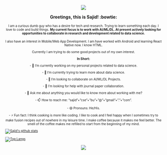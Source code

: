 <p align='center'>
    <p align='center'>
        <p align='center'>
            <img src="https://media.giphy.com/media/sZi7SzKirqV57R7HHJ/giphy.gif">
        </p>
    </p>
</p>
<p align='center'>
    <b>Greetings, this is Sajid! :bowtie: </b>
</p>
<p align='center'>
    <font size="1">
        I am a curious dumb guy who has a desire for tech and research. Trying to learn something each day. I love to code and build things. 
        <b>My current focus is to work with AI/ML/DL. At present actively looking for opportunities to collaborate in research and development related to data science. </b>
    <font size="1">
</p>
<p align='center'>
    I also have an interest in Mobile/Web App Development. I am have worked with Android and learning React Native now. I know HTML.
</p>
<p align='center'>
    Currently I am trying to do some good projects out of my own interest.
</p>
<p align='center'>
    <b>In Short:</b>
</p>

<p align='center'>- 🔭 I’m currently working on my personal projects related to data science. </p>
<p align='center'>- 🌱 I’m currently trying to learn more about data science. </p>
<p align='center'>- 👯 I’m looking to collaborate on AI/ML/DL Projects. </p>
<p align='center'>- 🤔 I’m looking for help with journal paper collaboration. </p>
<p align='center'>- 💬 Ask me about anything you would like to know more about working with me? </p>
<p align='center'>- 📫 How to reach me: “sajid”+”cse”+”bu”+”@”+”gmail”+”.”+”com”. </p>
<p align='center'>- 😄 Pronouns: He/His. </p>
<p align='center'>- ⚡ Fun fact: I think cooking is more like coding. I like to cook and I feel happy when I sometimes try to make fusion recipes out of nowhere in my leisure time. I make coffee because it makes me feel better. The smell of the coffee makes me refilled to start from the beginning of my mind. </p> 


[![Sajid's github stats](https://github-readme-stats.vercel.app/api?username=idocodetobuild&show_icons=true&count_private=true&hide=prs,issues,contribs&theme=highcontrast)](https://github.com/idocodetobuild/github-readme-stats)


[![Top Langs](https://github-readme-stats.vercel.app/api/top-langs/?username=idocodetobuild&langs_count=10&layout=compact&theme=highcontrast)](https://github.com/idocodetobuild/github-readme-stats)


<p align='center'>
    <p align='center'>
        <p align='center'>
            <img src="https://media.giphy.com/media/OasSW8GLzw8Fb6R8hv/giphy.gif">
        </p>
    </p>
</p>


<!--
![](https://komarev.com/ghpvc/?username=neucro&color=070c2e&style=plastic&label=I+am+watching+you!+Sajid's+Profile+View+Counts)
-->
